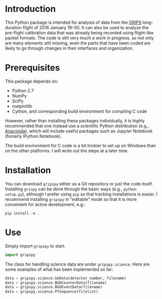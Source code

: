 Introduction
============
This Python package is intended for analysis of data from the [GRIPS](http://grips.ssl.berkeley.edu) long-duration flight of 2016 January 19–30.  It can also be used to analyze the pre-flight calibration data that was already being recorded using flight-like packet formats.  The code is still very much a work in progress, so not only are many elements still missing, even the parts that have been coded are likely to go through changes in their interfaces and organization.

Prerequisites
=============
This package depends on:

* Python 2.7
* NumPy
* SciPy
* matplotlib
* Cython, and corresponding build environment for compiling C code

However, rather than installing these packages individually, it is highly recommended that one instead use a scientific Python distribution (e.g., [Anaconda](https://www.continuum.io/downloads)), which will include useful packages such as Jupyter Notebook (fomerly IPython Notebook).

The build environment for C code is a bit trickier to set up on Windows than on the other platforms.  I will write out the steps at a later time.

Installation
============
You can download `gripspy` either as a Git repository or just the code itself.  Installing `grispy` can be done through the basic ways (e.g., `python setup.py`), although I prefer using `pip` so that tracking installations is easier.  I recommend installing `gripspy` in "editable" mode so that it is more convenient for active development, e.g.:
```
pip install -e .
```

Use
===
Simply import `gripspy` to start.
```python
import gripspy
```
The class for handling science data are under `gripspy.science`.  Here are some examples of what has been implemented so far:
```python
data = gripspy.science.GeData(detector_number, filename)
data = gripspy.science.BGOCounterData(filename)
data = gripspy.science.BGOEventData(filename)
data = gripspy.science.PYSequence(filelist)
```

